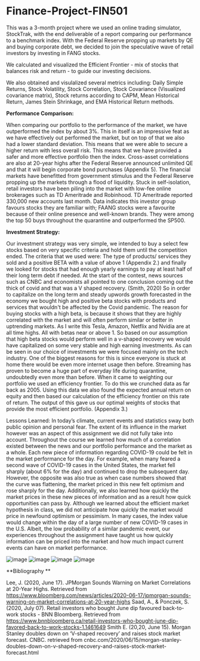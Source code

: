 # Finance-Project-FIN501
This was a 3-month project where we used an online trading simulator, StockTrak, with the end deliverable of a report comparing our performance to a benchmark index.
With the Federal Reserve propping up markets by QE and buying corporate debt, we decided to join the speculative wave of retail investors by investing in FANG stocks. 

We calculated and visualized the Efficient Frontier - mix of stocks that balances risk and return - to guide our investing decisions.

We also obtained and visulalized several metrics including: Daily Simple Returns, Stock Volatility, Stock Correlation, Stock Covariance (Visualized covariance matrix), Stock returns according to CAPM, Mean Historical Return, James Stein Shrinkage, and EMA Historical Return methods. 

**Performance Comparison:**

When comparing our portfolio to the performance of the market, we have outperformed the index by about 3%. This in itself is an impressive feat as we have effectively out performed the market, but on top of that we also had a lower standard deviation. This means that we were able to secure a higher return with less overall risk. This means that we have provided a safer and more effective portfolio then the index. 
Cross-asset correlations are also at 20-year highs after the Federal Reserve announced unlimited QE and that it will begin corporate bond purchases (Appendix 5). The financial markets have benefitted from government stimulus and the Federal Reserve propping up the markets through a flood of liquidity. Stuck in self-isolation, retail investors have been piling into the market with low-fee online brokerages such as TD Ameritrade and Robinhood. TD Ameritrade reported 330,000 new accounts last month. Data indicates this investor group favours stocks they are familiar with; FAANG stocks were a favourite because of their online presence and well-known brands. They were among the top 50 buys throughout the quarantine and outperformed the SP500. 

**Investment Strategy:**

Our investment strategy was very simple, we intended to buy a select few stocks based on very specific criteria and hold them until the competition ended. The criteria that we used were: The type of products/ services they sold and a positive BETA with a value of above 1 (Appendix 2.) and finally we looked for stocks that had enough yearly earnings to pay at least half of their long term debt if needed. At the start of the contest, news sources such as CNBC and economists all pointed to one conclusion coming out the thick of covid and that was a V shaped recovery. (Smith, 2020) So in order to capitalize on the long term and steady upwords growth forecasted in the economy we bought high and positive beta stocks with products and services that wouldn't be affected by the Covid pandemic. 
The reason for buying stocks with a high beta, is because it shows that they are highly correlated with the market and will often perform similar or better in uptrending markets. As I write this Tesla, Amazon, Netflix and Nvidia are at all time highs. All with betas near or above 1. So based on our assumption that high beta stocks would perform well in a v-shaped recovery we would have capitalized on some very stable and high earning investments. As can be seen in our choice of investments we were focused mainly on the tech industry. One of the biggest reasons for this is since everyone is stuck at home there would be even more internet usage then before. Streaming has proven to become a huge part of everyday life during quarantine, undoubtedly even more than before.
	When it came to weighting our portfolio we used an efficiency frontier. To do this we crunched data as far back as 2005. Using this data we also found the expected annual return on equity and then based our calculation of the efficiency frontier on this rate of return. The output of this gave us our optimal weights of stocks that provide the most efficient portfolio. (Appendix 3.)

Lessons Learned:
	In today’s climate, current events and statistics sway both public opinion and personal fear.  The extent of its influence in the market however was an aspect of this assignment we did not fully take into account.  Throughout the course we learned how much of a correlation existed between the news and our portfolio performance and the market as a whole.  Each new piece of information regarding COVID-19 could be felt in the market performance for the day.  For example, when many feared a second wave of COVID-19 cases in the United States, the market fell sharply (about 6% for the day) and continued to drop the subsequent day.  However, the opposite was also true as when case numbers showed that the curve was flattening, the market priced in this new felt optimism and rose sharply for the day.  Additionally, we also learned how quickly the market prices in these new pieces of information and as a result how quick opportunities can pass by.  Although we learned about the efficient market hypothesis in class, we did not anticipate how quickly the market would price in newfound optimism or pessimism.  In many cases, the index value would change within the day of a large number of new COVID-19 cases in the U.S.  Albeit, the low probability of a similar pandemic event, our experiences throughout the assignment have taught us how quickly information can be priced into the market and how much impact current events can have on market performance.


![image](https://user-images.githubusercontent.com/62811061/118344202-2118da80-b4fb-11eb-925e-d69b58453a26.png)
![image](https://user-images.githubusercontent.com/62811061/118344209-270ebb80-b4fb-11eb-965a-bbf36f9cfc92.png)
![image](https://user-images.githubusercontent.com/62811061/118344213-2b3ad900-b4fb-11eb-92dd-7388811c40b3.png)
![image](https://user-images.githubusercontent.com/62811061/118344221-3130ba00-b4fb-11eb-9859-07cdfab859c7.png)


**Bibliography
**

Lee, J. (2020, June 17). JPMorgan Sounds Warning on Market Correlations at 20-Year Highs. Retrieved from https://www.bloomberg.com/news/articles/2020-06-17/jpmorgan-sounds-warning-on-market-correlations-at-20-year-highs
Saad, A., & Ponczek, S. (2020, July 07). Retail investors who bought June dip favoured back-to-work stocks - BNN Bloomberg. Retrieved from https://www.bnnbloomberg.ca/retail-investors-who-bought-june-dip-favored-back-to-work-stocks-1.1461649
Smith E. (20,20, June 15). Morgan Stanley doubles down on ‘V-shaped recovery’ and raises stock market forecast. CNBC. retrieved from cnbc.com/2020/06/15/morgan-stanley-doubles-down-on-v-shaped-recovery-and-raises-stock-market-forecast.html


